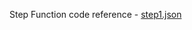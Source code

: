 
Step Function code reference - [step1.json](https://github.com/SrushithR/build-your-own-newsletter-step-functions-workshop/blob/main/step-functions/step1.json)